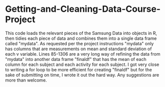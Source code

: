 # Getting-and-Cleaning-Data-Course-Project
This code loads the relevant pieces of the Samsung Data into objects in R, then tidies each piece of data and combines them into a single
data frame called "mydata". 
As requested per the project instructions "mydata" only has columns that are measurements on mean and standard deviation of each v
variable.
Lines 85-1306 are a very long way of refining the data from "mydata" into another data frame "finaldf" that has the mean of each column for each
subject and each activity for each subject.
I got very close to writing a for loop to be more efficient for creating "finaldf" but for the sake of submitting on time, I wrote it out the hard way. Any suggestions are more than welcome.

